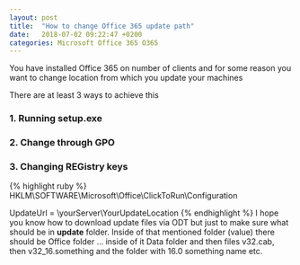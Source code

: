 ```yaml
---
layout: post
title:  "How to change Office 365 update path"
date:   2018-07-02 09:22:47 +0200
categories: Microsoft Office 365 O365
---
```


You have installed Office 365 on number of clients and for some reason you want to change location from which you update your machines

There are at least 3 ways to achieve this

### 1. Running **setup.exe**

### 2. Change through **GPO**

### 3. Changing **REGistry** keys

{% highlight ruby %}
HKLM\SOFTWARE\Microsoft\Office\ClickToRun\Configuration

UpdateUrl = \\yourServer\YourUpdateLocation
{% endhighlight %}
I hope you know how to download update files via ODT but just to make sure what should be in **update** folder.
Inside of that mentioned folder (value) there should be Office folder ... inside of it Data folder and then files v32.cab, then v32_16.something and the folder with 16.0 something name etc. 